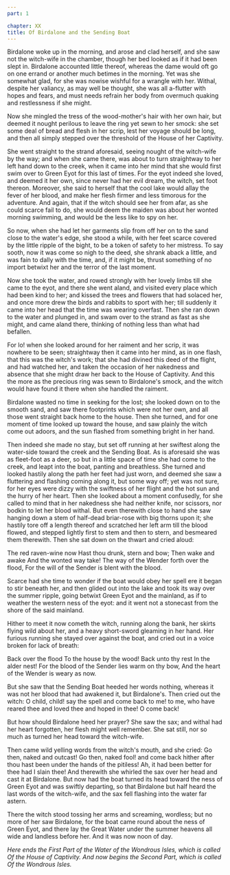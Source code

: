 ```yaml
---
part: 1

chapter: XX
title: Of Birdalone and the Sending Boat
---
```


Birdalone woke up in the morning, and arose and clad herself, and she saw not the witch-wife in the chamber, though her bed looked as if it had been slept in. Birdalone accounted little thereof, whereas the dame would oft go on one errand or another much betimes in the morning. Yet was she somewhat glad, for she was nowise wishful for a wrangle with her. Withal, despite her valiancy, as may well be thought, she was all a-flutter with hopes and fears, and must needs refrain her body from overmuch quaking and restlessness if she might.

Now she mingled the tress of the wood-mother's hair with her own hair, but deemed it nought perilous to leave the ring yet sewn to her smock: she set some deal of bread and flesh in her scrip, lest her voyage should be long, and then all simply stepped over the threshold of the House of her Captivity.

She went straight to the strand aforesaid, seeing nought of the witch-wife by the way; and when she came there, was about to turn straightway to her left hand down to the creek, when it came into her mind that she would first swim over to Green Eyot for this last of times. For the eyot indeed she loved, and deemed it her own, since never had her evil dream, the witch, set foot thereon. Moreover, she said to herself that the cool lake would allay the fever of her blood, and make her flesh firmer and less timorous for the adventure. And again, that if the witch should see her from afar, as she could scarce fail to do, she would deem the maiden was about her wonted morning swimming, and would be the less like to spy on her.

So now, when she had let her garments slip from off her on to the sand close to the water's edge, she stood a while, with her feet scarce covered by the little ripple of the bight, to be a token of safety to her mistress. To say sooth, now it was come so nigh to the deed, she shrank aback a little, and was fain to dally with the time, and, if it might be, thrust something of no import betwixt her and the terror of the last moment.

Now she took the water, and rowed strongly with her lovely limbs till she came to the eyot, and there she went aland, and visited every place which had been kind to her; and kissed the trees and flowers that had solaced her, and once more drew the birds and rabbits to sport with her; till suddenly it came into her head that the time was wearing overfast. Then she ran down to the water and plunged in, and swam over to the strand as fast as she might, and came aland there, thinking of nothing less than what had befallen.

For lo! when she looked around for her raiment and her scrip, it was nowhere to be seen; straightway then it came into her mind, as in one flash, that this was the witch's work; that she had divined this deed of the flight, and had watched her, and taken the occasion of her nakedness and absence that she might draw her back to the House of Captivity. And this the more as the precious ring was sewn to Birdalone's smock, and the witch would have found it there when she handled the raiment.

Birdalone wasted no time in seeking for the lost; she looked down on to the smooth sand, and saw there footprints which were not her own, and all those went straight back home to the house. Then she turned, and for one moment of time looked up toward the house, and saw plainly the witch come out adoors, and the sun flashed from something bright in her hand.

Then indeed she made no stay, but set off running at her swiftest along the water-side toward the creek and the Sending Boat. As is aforesaid she was as fleet-foot as a deer, so but in a little space of time she had come to the creek, and leapt into the boat, panting and breathless. She turned and looked hastily along the path her feet had just worn, and deemed she saw a fluttering and flashing coming along it, but some way off; yet was not sure, for her eyes were dizzy with the swiftness of her flight and the hot sun and the hurry of her heart. Then she looked about a moment confusedly, for she called to mind that in her nakedness she had neither knife, nor scissors, nor bodkin to let her blood withal. But even therewith close to hand she saw hanging down a stem of half-dead briar-rose with big thorns upon it; she hastily tore off a length thereof and scratched her left arm till the blood flowed, and stepped lightly first to stem and then to stern, and besmeared them therewith. Then she sat down on the thwart and cried aloud:

The red raven-wine now Hast thou drunk, stern and bow; Then wake and awake And the wonted way take! The way of the Wender forth over the flood, For the will of the Sender is blent with the blood.

Scarce had she time to wonder if the boat would obey her spell ere it began to stir beneath her, and then glided out into the lake and took its way over the summer ripple, going betwixt Green Eyot and the mainland, as if to weather the western ness of the eyot: and it went not a stonecast from the shore of the said mainland.

Hither to meet it now cometh the witch, running along the bank, her skirts flying wild about her, and a heavy short-sword gleaming in her hand. Her furious running she stayed over against the boat, and cried out in a voice broken for lack of breath:

Back over the flood To the house by the wood! Back unto thy rest In the alder nest! For the blood of the Sender lies warm on thy bow, And the heart of the Wender is weary as now.

But she saw that the Sending Boat heeded her words nothing, whereas it was not her blood that had awakened it, but Birdalone's. Then cried out the witch: O child, child! say the spell and come back to me! to me, who have reared thee and loved thee and hoped in thee! O come back!

But how should Birdalone heed her prayer? She saw the sax; and withal had her heart forgotten, her flesh might well remember. She sat still, nor so much as turned her head toward the witch-wife.

Then came wild yelling words from the witch's mouth, and she cried: Go then, naked and outcast! Go then, naked fool! and come back hither after thou hast been under the hands of the pitiless! Ah, it had been better for thee had I slain thee! And therewith she whirled the sax over her head and cast it at Birdalone. But now had the boat turned its head toward the ness of Green Eyot and was swiftly departing, so that Birdalone but half heard the last words of the witch-wife, and the sax fell flashing into the water far astern.

There the witch stood tossing her arms and screaming, wordless; but no more of her saw Birdalone, for the boat came round about the ness of Green Eyot, and there lay the Great Water under the summer heavens all wide and landless before her. And it was now noon of day.

<em>Here ends the First Part of the Water of the Wondrous Isles, which is called Of the House of Captivity. And now begins the Second Part, which is called Of the Wondrous Isles.</em>
